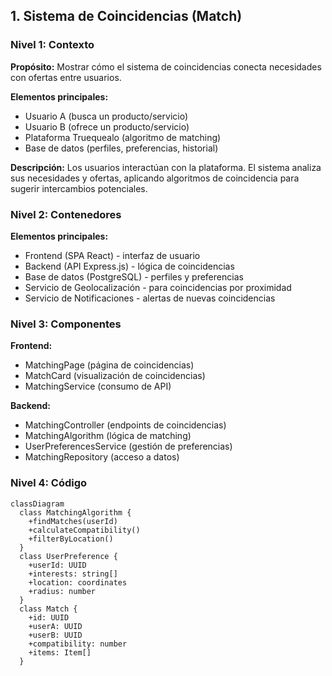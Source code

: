 ## 1. Sistema de Coincidencias (Match)

### Nivel 1: Contexto

**Propósito:** Mostrar cómo el sistema de coincidencias conecta necesidades con ofertas entre usuarios.

**Elementos principales:**

- Usuario A (busca un producto/servicio)
- Usuario B (ofrece un producto/servicio)
- Plataforma Truequealo (algoritmo de matching)
- Base de datos (perfiles, preferencias, historial)

**Descripción:**
Los usuarios interactúan con la plataforma. El sistema analiza sus necesidades y ofertas, aplicando algoritmos de coincidencia para sugerir intercambios potenciales.

### Nivel 2: Contenedores

**Elementos principales:**

- Frontend (SPA React) - interfaz de usuario
- Backend (API Express.js) - lógica de coincidencias
- Base de datos (PostgreSQL) - perfiles y preferencias
- Servicio de Geolocalización - para coincidencias por proximidad
- Servicio de Notificaciones - alertas de nuevas coincidencias

### Nivel 3: Componentes

**Frontend:**

- MatchingPage (página de coincidencias)
- MatchCard (visualización de coincidencias)
- MatchingService (consumo de API)

**Backend:**

- MatchingController (endpoints de coincidencias)
- MatchingAlgorithm (lógica de matching)
- UserPreferencesService (gestión de preferencias)
- MatchingRepository (acceso a datos)

### Nivel 4: Código

```mermaid
classDiagram
  class MatchingAlgorithm {
    +findMatches(userId)
    +calculateCompatibility()
    +filterByLocation()
  }
  class UserPreference {
    +userId: UUID
    +interests: string[]
    +location: coordinates
    +radius: number
  }
  class Match {
    +id: UUID
    +userA: UUID
    +userB: UUID
    +compatibility: number
    +items: Item[]
  }
```

